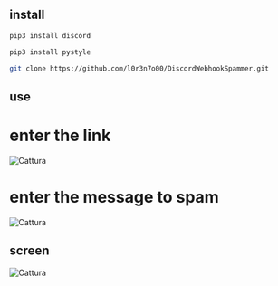 ## install
```sh
pip3 install discord
```
```sh
pip3 install pystyle
```
```sh
git clone https://github.com/l0r3n7o00/DiscordWebhookSpammer.git
 ```
 
## use
# enter the link
![Cattura](https://user-images.githubusercontent.com/100297632/167306293-53eea4be-d2cc-44c8-9390-71a04250ca26.PNG)
# enter the message to spam
![Cattura](https://user-images.githubusercontent.com/100297632/167306341-f725ffd9-e62e-4440-8b56-fc517c46eb3d.PNG)

 ## screen
![Cattura](https://user-images.githubusercontent.com/100297632/167306228-fd1dc6e3-8f8b-449f-874c-0556a1249288.PNG)
